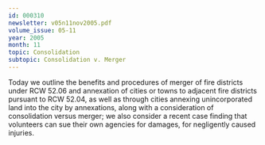 ```yaml
---
id: 000310
newsletter: v05n11nov2005.pdf
volume_issue: 05-11
year: 2005
month: 11
topic: Consolidation
subtopic: Consolidation v. Merger
---
```


Today we outline the benefits and procedures of merger of fire districts under RCW 52.06 and annexation of cities or towns to adjacent fire districts pursuant to RCW 52.04, as well as through cities annexing unincorporated land into the city by annexations, along with a consideration of consolidation versus merger; we also consider a recent case finding that volunteers can sue their own agencies for damages, for negligently caused injuries.